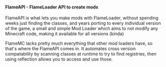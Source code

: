#### FlameAPI - FlameLoader API to create mods

FlameAPI is what lets you make mods with FlameLoader, without spending weeks just finding the classes, and years porting to every individual version of the game, a small and simple Mod Loader which aims to not modify any Minecraft code, making it available for all versions (kinda)

FlameMC lacks pretty much everything that other mod loaders have, so that's where the FlameAPI comes in. It automates cross version compatability by scanning classes at runtime to try to find registries, then using reflection allows you to access and use those.
